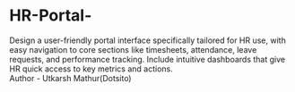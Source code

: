 # HR-Portal-
Design a user-friendly portal interface specifically tailored for HR use, with
easy navigation to core sections like timesheets, attendance, leave
requests, and performance tracking. Include intuitive dashboards that give
HR quick access to key metrics and actions.
<br>
Author - Utkarsh Mathur(Dotsito)
